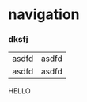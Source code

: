 # navigation
### dksfj
<table>	
<tr>
<td>
asdfd
</td>
<td>
asdfd
</td>
</tr>
<tr>
<td>
asdfd
</td>
<td>
asdfd
</td>
</tr>
</table>

HELLO